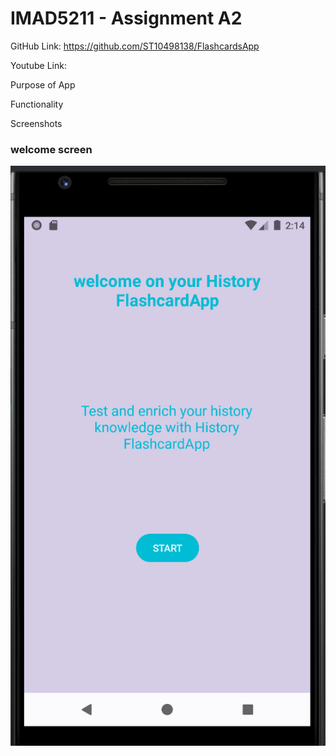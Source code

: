 # IMAD5211 - Assignment A2

GitHub Link:
https://github.com/ST10498138/FlashcardsApp

Youtube Link:

Purpose of App

Functionality

Screenshots
### welcome screen 
![welcome_screen](<Screenshot 2025-05-19 141512.png>) 



